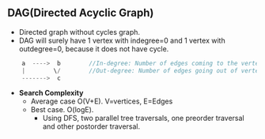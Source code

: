 ## DAG(Directed Acyclic Graph)
- Directed graph without cycles graph. 
- DAG will surely have 1 vertex with indegree=0 and 1 vertex with outdegree=0, because it does not have cycle.
```c
    a  ---->  b        //In-degree: Number of edges coming to the vertex. Eg: in-degree for c is 2
    |        \/        //Out-degree: Number of edges going out of vertex. Eg: out-degree for a is 2
    ------->  c
```
- **Search Complexity** 
  - Average case O(V+E). V=vertices, E=Edges
  - Best case. O(logE). 
    - Using DFS, two parallel tree traversals, one preorder traversal and other postorder traversal.
